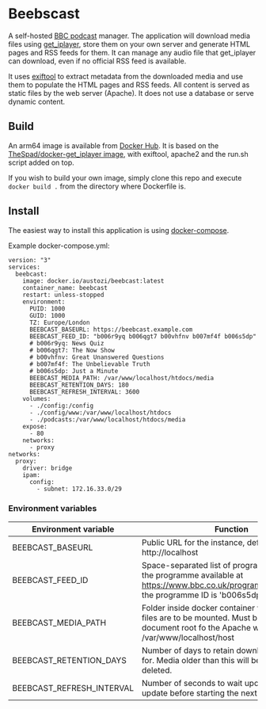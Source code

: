 # Beebscast

A self-hosted [BBC podcast](https://www.bbc.co.uk/sounds/podcasts) manager. The application will download media files using [get_iplayer](https://get-iplayer.github.io/get_iplayer/), store them on your own server and generate HTML pages and RSS feeds for them. It can manage any audio file that get_iplayer can download, even if no official RSS feed is available.

It uses [exiftool](https://www.exiftool.org/) to extract metadata from the downloaded media and use them to populate the HTML pages and RSS feeds. All content is served as static files by the web server (Apache). It does not use a database or serve dynamic content.

## Build

An arm64 image is available from [Docker Hub](https://hub.docker.com/r/austozi/beebcast). It is based on the [TheSpad/docker-get_iplayer image](https://github.com/TheSpad/docker-get_iplayer), with exiftool, apache2 and the run.sh script added on top.

If you wish to build your own image, simply clone this repo and execute `docker build .` from the directory where Dockerfile is.

## Install

The easiest way to install this application is using [docker-compose](https://docs.docker.com/compose/).

Example docker-compose.yml:

```
version: "3"
services:
  beebcast:
    image: docker.io/austozi/beebcast:latest
    container_name: beebcast
    restart: unless-stopped
    environment:
      PUID: 1000
      GUID: 1000
      TZ: Europe/London
      BEEBCAST_BASEURL: https://beebcast.example.com
      BEEBCAST_FEED_ID: "b006r9yq b006qgt7 b00vhfnv b007mf4f b006s5dp"
      # b006r9yq: News Quiz
      # b006qgt7: The Now Show
      # b00vhfnv: Great Unanswered Questions
      # b007mf4f: The Unbelievable Truth
      # b006s5dp: Just a Minute
      BEEBCAST_MEDIA_PATH: /var/www/localhost/htdocs/media
      BEEBCAST_RETENTION_DAYS: 180
      BEEBCAST_REFRESH_INTERVAL: 3600
    volumes:
      - ./config:/config
      - ./config/www:/var/www/localhost/htdocs
      - ./podcasts:/var/www/localhost/htdocs/media
    expose:
      - 80
    networks:
      - proxy
networks:
  proxy:
    driver: bridge
    ipam:
      config:
        - subnet: 172.16.33.0/29
```
### Environment variables

| Environment variable      | Function |
|---------------------------|----------|
| BEEBCAST_BASEURL          | Public URL for the instance, defaults to http://localhost |
| BEEBCAST_FEED_ID          | Space-separated list of programme IDs, e.g. for the programme available at https://www.bbc.co.uk/programmes/b006s5dp, the programme ID is 'b006s5dp'. |
| BEEBCAST_MEDIA_PATH       | Folder inside docker container where the media files are to be mounted. Must be within the document root fo the Apache web server at /var/www/localhost/host |
| BEEBCAST_RETENTION_DAYS   | Number of days to retain downloaded media for. Media older than this will be automatically deleted. |
| BEEBCAST_REFRESH_INTERVAL | Number of seconds to wait upon a content update before starting the next one. |


